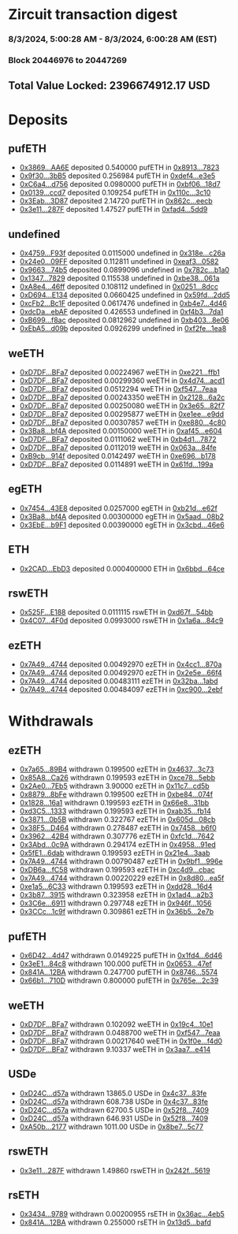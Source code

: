 # Zircuit transaction digest
### 8/3/2024, 5:00:28 AM - 8/3/2024, 6:00:28 AM (EST)
### Block 20446976 to 20447269

## Total Value Locked: 2396674912.17 USD

# Deposits
## pufETH
- [0x3869...AA6E](https://etherscan.io/address/0x3869BE707d40927066D7d484E7BAE3487128AA6E) deposited 0.540000 pufETH in [0x8913...7823](https://etherscan.io/tx/0x3869BE707d40927066D7d484E7BAE3487128AA6E)
- [0x9f30...3bB5](https://etherscan.io/address/0x9f30ed6fBC3104AE9d91d81d40F5bD04fC6D3bB5) deposited 0.256984 pufETH in [0xdef4...e3e5](https://etherscan.io/tx/0x9f30ed6fBC3104AE9d91d81d40F5bD04fC6D3bB5)
- [0xC6a4...d756](https://etherscan.io/address/0xC6a46F19daA6464150C1244E0992e7F9F706d756) deposited 0.0980000 pufETH in [0xbf06...18d7](https://etherscan.io/tx/0xC6a46F19daA6464150C1244E0992e7F9F706d756)
- [0x0139...ccd7](https://etherscan.io/address/0x013915eA36686311d140Ce2889A2e62F59bDccd7) deposited 0.109254 pufETH in [0x110c...3c10](https://etherscan.io/tx/0x013915eA36686311d140Ce2889A2e62F59bDccd7)
- [0x3Eab...3D87](https://etherscan.io/address/0x3Eabc71D6158a4bA3eD4ef0AB0cBA9849D823D87) deposited 2.14720 pufETH in [0x862c...eecb](https://etherscan.io/tx/0x3Eabc71D6158a4bA3eD4ef0AB0cBA9849D823D87)
- [0x3e11...287F](https://etherscan.io/address/0x3e118432FDd32517AA8cb29e13813B05E1e8287F) deposited 1.47527 pufETH in [0xfad4...5dd9](https://etherscan.io/tx/0x3e118432FDd32517AA8cb29e13813B05E1e8287F)
## undefined
- [0x4759...F93f](https://etherscan.io/address/0x4759D11881840eA43006b92327972e1c81aBF93f) deposited 0.0115000 undefined in [0x318e...c26a](https://etherscan.io/tx/0x4759D11881840eA43006b92327972e1c81aBF93f)
- [0x24e0...09FF](https://etherscan.io/address/0x24e045eFAaAa10F72fa6104792bA8b5C2A9209FF) deposited 0.112811 undefined in [0xeaf3...0582](https://etherscan.io/tx/0x24e045eFAaAa10F72fa6104792bA8b5C2A9209FF)
- [0x9663...74b5](https://etherscan.io/address/0x966353dA2F290e197D4AF9F899d57482083774b5) deposited 0.0899096 undefined in [0x782c...b1a0](https://etherscan.io/tx/0x966353dA2F290e197D4AF9F899d57482083774b5)
- [0x1347...7829](https://etherscan.io/address/0x13472937e8670F1c4b67C74184AE62c7bc227829) deposited 0.115538 undefined in [0xbe38...061a](https://etherscan.io/tx/0x13472937e8670F1c4b67C74184AE62c7bc227829)
- [0xA8e4...46ff](https://etherscan.io/address/0xA8e4386461D948ea06B94C3D1D085f844aF946ff) deposited 0.108112 undefined in [0x0251...8dcc](https://etherscan.io/tx/0xA8e4386461D948ea06B94C3D1D085f844aF946ff)
- [0xD694...E134](https://etherscan.io/address/0xD69407d336c43385e2cFb4F31ab2DAc5C64bE134) deposited 0.0660425 undefined in [0x59fd...2dd5](https://etherscan.io/tx/0xD69407d336c43385e2cFb4F31ab2DAc5C64bE134)
- [0xcFb2...Bc1F](https://etherscan.io/address/0xcFb22F0cD7Dc4398443d508454Cd488d0476Bc1F) deposited 0.0617476 undefined in [0xb4e7...4d46](https://etherscan.io/tx/0xcFb22F0cD7Dc4398443d508454Cd488d0476Bc1F)
- [0xdcDa...ebAF](https://etherscan.io/address/0xdcDad4f33ed2F52b779D8C658dB7e983a957ebAF) deposited 0.426553 undefined in [0xf4b3...7da1](https://etherscan.io/tx/0xdcDad4f33ed2F52b779D8C658dB7e983a957ebAF)
- [0xB699...f8ac](https://etherscan.io/address/0xB699efaa18c832498eCE6A25191b69913dFBf8ac) deposited 0.0812962 undefined in [0xb403...8e06](https://etherscan.io/tx/0xB699efaa18c832498eCE6A25191b69913dFBf8ac)
- [0xEbA5...d09b](https://etherscan.io/address/0xEbA5e1E1c35320cEfDD65482Fde6b30F6e99d09b) deposited 0.0926299 undefined in [0xf2fe...1ea8](https://etherscan.io/tx/0xEbA5e1E1c35320cEfDD65482Fde6b30F6e99d09b)
## weETH
- [0xD7DF...BFa7](https://etherscan.io/address/0xD7DF7E085214743530afF339aFC420c7c720BFa7) deposited 0.00224967 weETH in [0xe221...ffb1](https://etherscan.io/tx/0xD7DF7E085214743530afF339aFC420c7c720BFa7)
- [0xD7DF...BFa7](https://etherscan.io/address/0xD7DF7E085214743530afF339aFC420c7c720BFa7) deposited 0.00299360 weETH in [0x4d74...acd1](https://etherscan.io/tx/0xD7DF7E085214743530afF339aFC420c7c720BFa7)
- [0xD7DF...BFa7](https://etherscan.io/address/0xD7DF7E085214743530afF339aFC420c7c720BFa7) deposited 0.0512294 weETH in [0xf547...7eaa](https://etherscan.io/tx/0xD7DF7E085214743530afF339aFC420c7c720BFa7)
- [0xD7DF...BFa7](https://etherscan.io/address/0xD7DF7E085214743530afF339aFC420c7c720BFa7) deposited 0.00243350 weETH in [0x2128...6a2c](https://etherscan.io/tx/0xD7DF7E085214743530afF339aFC420c7c720BFa7)
- [0xD7DF...BFa7](https://etherscan.io/address/0xD7DF7E085214743530afF339aFC420c7c720BFa7) deposited 0.00250080 weETH in [0x3e65...82f7](https://etherscan.io/tx/0xD7DF7E085214743530afF339aFC420c7c720BFa7)
- [0xD7DF...BFa7](https://etherscan.io/address/0xD7DF7E085214743530afF339aFC420c7c720BFa7) deposited 0.00295877 weETH in [0xe1ee...e9dd](https://etherscan.io/tx/0xD7DF7E085214743530afF339aFC420c7c720BFa7)
- [0xD7DF...BFa7](https://etherscan.io/address/0xD7DF7E085214743530afF339aFC420c7c720BFa7) deposited 0.00307857 weETH in [0xe880...4c80](https://etherscan.io/tx/0xD7DF7E085214743530afF339aFC420c7c720BFa7)
- [0x3Ba8...bf4A](https://etherscan.io/address/0x3Ba8FD0ACC0080B20157c28F75F86cC4d59Fbf4A) deposited 0.00150000 weETH in [0xaf45...e604](https://etherscan.io/tx/0x3Ba8FD0ACC0080B20157c28F75F86cC4d59Fbf4A)
- [0xD7DF...BFa7](https://etherscan.io/address/0xD7DF7E085214743530afF339aFC420c7c720BFa7) deposited 0.0111062 weETH in [0xb4d1...7872](https://etherscan.io/tx/0xD7DF7E085214743530afF339aFC420c7c720BFa7)
- [0xD7DF...BFa7](https://etherscan.io/address/0xD7DF7E085214743530afF339aFC420c7c720BFa7) deposited 0.0112019 weETH in [0x063a...84fe](https://etherscan.io/tx/0xD7DF7E085214743530afF339aFC420c7c720BFa7)
- [0xB9cb...914f](https://etherscan.io/address/0xB9cbA937f98d9C71C297431D44b142E59569914f) deposited 0.0142497 weETH in [0xe696...b178](https://etherscan.io/tx/0xB9cbA937f98d9C71C297431D44b142E59569914f)
- [0xD7DF...BFa7](https://etherscan.io/address/0xD7DF7E085214743530afF339aFC420c7c720BFa7) deposited 0.0114891 weETH in [0x61fd...199a](https://etherscan.io/tx/0xD7DF7E085214743530afF339aFC420c7c720BFa7)
## egETH
- [0x7454...43E8](https://etherscan.io/address/0x745499bc15eB2b26e656b1D48170B4dc706643E8) deposited 0.0257000 egETH in [0xb21d...e62f](https://etherscan.io/tx/0x745499bc15eB2b26e656b1D48170B4dc706643E8)
- [0x3Ba8...bf4A](https://etherscan.io/address/0x3Ba8FD0ACC0080B20157c28F75F86cC4d59Fbf4A) deposited 0.00300000 egETH in [0x5aad...08b2](https://etherscan.io/tx/0x3Ba8FD0ACC0080B20157c28F75F86cC4d59Fbf4A)
- [0x3EbE...b9F1](https://etherscan.io/address/0x3EbEdcb5531bf101Fd8357B53c1bcaA61939b9F1) deposited 0.00390000 egETH in [0x3cbd...46e6](https://etherscan.io/tx/0x3EbEdcb5531bf101Fd8357B53c1bcaA61939b9F1)
## ETH
- [0x2CAD...EbD3](https://etherscan.io/address/0x2CAD7986763845767264c49d253260104cbcEbD3) deposited 0.000400000 ETH in [0x6bbd...64ce](https://etherscan.io/tx/0x2CAD7986763845767264c49d253260104cbcEbD3)
## rswETH
- [0x525F...E188](https://etherscan.io/address/0x525Fd952998E53ECE5460aDbdc38A32CbB7fE188) deposited 0.0111115 rswETH in [0xd67f...54bb](https://etherscan.io/tx/0x525Fd952998E53ECE5460aDbdc38A32CbB7fE188)
- [0x4C07...4F0d](https://etherscan.io/address/0x4C07451f799E845A72813EA5376556F4Ec834F0d) deposited 0.0993000 rswETH in [0x1a6a...84c9](https://etherscan.io/tx/0x4C07451f799E845A72813EA5376556F4Ec834F0d)
## ezETH
- [0x7A49...4744](https://etherscan.io/address/0x7A493Be5c2ce014cD049Bf178a1ac0Db1B434744) deposited 0.00492970 ezETH in [0x4cc1...870a](https://etherscan.io/tx/0x7A493Be5c2ce014cD049Bf178a1ac0Db1B434744)
- [0x7A49...4744](https://etherscan.io/address/0x7A493Be5c2ce014cD049Bf178a1ac0Db1B434744) deposited 0.00492970 ezETH in [0x2e5e...66f4](https://etherscan.io/tx/0x7A493Be5c2ce014cD049Bf178a1ac0Db1B434744)
- [0x7A49...4744](https://etherscan.io/address/0x7A493Be5c2ce014cD049Bf178a1ac0Db1B434744) deposited 0.00483111 ezETH in [0x32ba...1abd](https://etherscan.io/tx/0x7A493Be5c2ce014cD049Bf178a1ac0Db1B434744)
- [0x7A49...4744](https://etherscan.io/address/0x7A493Be5c2ce014cD049Bf178a1ac0Db1B434744) deposited 0.00484097 ezETH in [0xc900...2ebf](https://etherscan.io/tx/0x7A493Be5c2ce014cD049Bf178a1ac0Db1B434744)
# Withdrawals
## ezETH
- [0x7a65...89B4](https://etherscan.io/address/0x7a65Df8413a29D37590b8b6926AE8706ba6F89B4) withdrawn 0.199500 ezETH in [0x4637...3c73](https://etherscan.io/tx/0x7a65Df8413a29D37590b8b6926AE8706ba6F89B4)
- [0x85A8...Ca26](https://etherscan.io/address/0x85A8F6293d224d21858B5c4795B9c0E85aCbCa26) withdrawn 0.199593 ezETH in [0xce78...5ebb](https://etherscan.io/tx/0x85A8F6293d224d21858B5c4795B9c0E85aCbCa26)
- [0x2Ae0...7Eb5](https://etherscan.io/address/0x2Ae0a69e403972C756fdD5a09DcbDB22d0407Eb5) withdrawn 3.90000 ezETH in [0x11c7...cd5b](https://etherscan.io/tx/0x2Ae0a69e403972C756fdD5a09DcbDB22d0407Eb5)
- [0x8879...8bFe](https://etherscan.io/address/0x887903Ead4D1C82dA9091d7A53aCEe3cFbd08bFe) withdrawn 0.199500 ezETH in [0xbe84...074f](https://etherscan.io/tx/0x887903Ead4D1C82dA9091d7A53aCEe3cFbd08bFe)
- [0x1828...16a1](https://etherscan.io/address/0x18282b983af8680eb83a9aC0eE754073281616a1) withdrawn 0.199593 ezETH in [0x66e8...31bb](https://etherscan.io/tx/0x18282b983af8680eb83a9aC0eE754073281616a1)
- [0xd3C5...1333](https://etherscan.io/address/0xd3C586ED39B75741794da2439566D789a5601333) withdrawn 0.199593 ezETH in [0xab35...fb14](https://etherscan.io/tx/0xd3C586ED39B75741794da2439566D789a5601333)
- [0x3871...0b5B](https://etherscan.io/address/0x387177942F90C5e4794397834a4f6094736f0b5B) withdrawn 0.322767 ezETH in [0x605d...08cb](https://etherscan.io/tx/0x387177942F90C5e4794397834a4f6094736f0b5B)
- [0x38F5...D464](https://etherscan.io/address/0x38F56aD30Cf3B5D5aF793e7bBb706e779203D464) withdrawn 0.278487 ezETH in [0x7458...b6f0](https://etherscan.io/tx/0x38F56aD30Cf3B5D5aF793e7bBb706e779203D464)
- [0x3962...42B4](https://etherscan.io/address/0x39624b34C79b3FbA653b71Ec2B95E34425CA42B4) withdrawn 0.307776 ezETH in [0xfc1d...7642](https://etherscan.io/tx/0x39624b34C79b3FbA653b71Ec2B95E34425CA42B4)
- [0x3Abd...0c9A](https://etherscan.io/address/0x3Abd3D419584f12e74624A79ec170A5Bd55d0c9A) withdrawn 0.294174 ezETH in [0x4958...91ed](https://etherscan.io/tx/0x3Abd3D419584f12e74624A79ec170A5Bd55d0c9A)
- [0x5fE1...6dab](https://etherscan.io/address/0x5fE1ee0c41b7578d122E6dfE929CCC7CD7296dab) withdrawn 0.199593 ezETH in [0x21e4...3aab](https://etherscan.io/tx/0x5fE1ee0c41b7578d122E6dfE929CCC7CD7296dab)
- [0x7A49...4744](https://etherscan.io/address/0x7A493Be5c2ce014cD049Bf178a1ac0Db1B434744) withdrawn 0.00790487 ezETH in [0x9bf1...996e](https://etherscan.io/tx/0x7A493Be5c2ce014cD049Bf178a1ac0Db1B434744)
- [0xDB6a...fC58](https://etherscan.io/address/0xDB6a7eE083a079387eEaC7fCcc479E6561c7fC58) withdrawn 0.199593 ezETH in [0xc4d9...cbac](https://etherscan.io/tx/0xDB6a7eE083a079387eEaC7fCcc479E6561c7fC58)
- [0x7A49...4744](https://etherscan.io/address/0x7A493Be5c2ce014cD049Bf178a1ac0Db1B434744) withdrawn 0.00220229 ezETH in [0x8d80...ea5f](https://etherscan.io/tx/0x7A493Be5c2ce014cD049Bf178a1ac0Db1B434744)
- [0xe1a5...6C33](https://etherscan.io/address/0xe1a5A9338dec04bb95A68A77b5723a2AD6356C33) withdrawn 0.199593 ezETH in [0xdd28...16d4](https://etherscan.io/tx/0xe1a5A9338dec04bb95A68A77b5723a2AD6356C33)
- [0x3b87...3915](https://etherscan.io/address/0x3b875847519724E83B674f1eD33847A4778a3915) withdrawn 0.323958 ezETH in [0x1ad4...a2b3](https://etherscan.io/tx/0x3b875847519724E83B674f1eD33847A4778a3915)
- [0x3C6e...6911](https://etherscan.io/address/0x3C6eeFBd2171D8d0AA5Bb3cbB4aAD71810756911) withdrawn 0.297748 ezETH in [0x946f...1056](https://etherscan.io/tx/0x3C6eeFBd2171D8d0AA5Bb3cbB4aAD71810756911)
- [0x3CCc...1c9f](https://etherscan.io/address/0x3CCc269660d571121A141624c0d96180E9F01c9f) withdrawn 0.309861 ezETH in [0x36b5...2e7b](https://etherscan.io/tx/0x3CCc269660d571121A141624c0d96180E9F01c9f)
## pufETH
- [0x6D42...4d47](https://etherscan.io/address/0x6D42Be1820945F88B2439152Fb8f4ef32CeF4d47) withdrawn 0.0149225 pufETH in [0x1fd4...6d46](https://etherscan.io/tx/0x6D42Be1820945F88B2439152Fb8f4ef32CeF4d47)
- [0x3eE1...84c8](https://etherscan.io/address/0x3eE14794011bEA5a8748d2e4f2371cF02F9784c8) withdrawn 100.000 pufETH in [0x0653...47ef](https://etherscan.io/tx/0x3eE14794011bEA5a8748d2e4f2371cF02F9784c8)
- [0x841A...12BA](https://etherscan.io/address/0x841AD0AbAb2D33520ca236A2F5D8b038adDc12BA) withdrawn 0.247700 pufETH in [0x8746...5574](https://etherscan.io/tx/0x841AD0AbAb2D33520ca236A2F5D8b038adDc12BA)
- [0x66b1...710D](https://etherscan.io/address/0x66b1f67aaA4F0e6f996B61Fe7Fa988A7CB08710D) withdrawn 0.800000 pufETH in [0x765e...2c39](https://etherscan.io/tx/0x66b1f67aaA4F0e6f996B61Fe7Fa988A7CB08710D)
## weETH
- [0xD7DF...BFa7](https://etherscan.io/address/0xD7DF7E085214743530afF339aFC420c7c720BFa7) withdrawn 0.102092 weETH in [0x19c4...10e1](https://etherscan.io/tx/0xD7DF7E085214743530afF339aFC420c7c720BFa7)
- [0xD7DF...BFa7](https://etherscan.io/address/0xD7DF7E085214743530afF339aFC420c7c720BFa7) withdrawn 0.0488700 weETH in [0xf547...7eaa](https://etherscan.io/tx/0xD7DF7E085214743530afF339aFC420c7c720BFa7)
- [0xD7DF...BFa7](https://etherscan.io/address/0xD7DF7E085214743530afF339aFC420c7c720BFa7) withdrawn 0.00217640 weETH in [0x1f0e...f4d0](https://etherscan.io/tx/0xD7DF7E085214743530afF339aFC420c7c720BFa7)
- [0xD7DF...BFa7](https://etherscan.io/address/0xD7DF7E085214743530afF339aFC420c7c720BFa7) withdrawn 9.10337 weETH in [0x3aa7...e414](https://etherscan.io/tx/0xD7DF7E085214743530afF339aFC420c7c720BFa7)
## USDe
- [0xD24C...d57a](https://etherscan.io/address/0xD24Cfe2d0fa81369ca6291c28ac5426e16B6d57a) withdrawn 13865.0 USDe in [0x4c37...83fe](https://etherscan.io/tx/0xD24Cfe2d0fa81369ca6291c28ac5426e16B6d57a)
- [0xD24C...d57a](https://etherscan.io/address/0xD24Cfe2d0fa81369ca6291c28ac5426e16B6d57a) withdrawn 608.738 USDe in [0x4c37...83fe](https://etherscan.io/tx/0xD24Cfe2d0fa81369ca6291c28ac5426e16B6d57a)
- [0xD24C...d57a](https://etherscan.io/address/0xD24Cfe2d0fa81369ca6291c28ac5426e16B6d57a) withdrawn 62700.5 USDe in [0x52f8...7409](https://etherscan.io/tx/0xD24Cfe2d0fa81369ca6291c28ac5426e16B6d57a)
- [0xD24C...d57a](https://etherscan.io/address/0xD24Cfe2d0fa81369ca6291c28ac5426e16B6d57a) withdrawn 646.931 USDe in [0x52f8...7409](https://etherscan.io/tx/0xD24Cfe2d0fa81369ca6291c28ac5426e16B6d57a)
- [0xA50b...2177](https://etherscan.io/address/0xA50b87f8C860F79F2C38f39A0B5f1991cCbd2177) withdrawn 1011.00 USDe in [0x8be7...5c77](https://etherscan.io/tx/0xA50b87f8C860F79F2C38f39A0B5f1991cCbd2177)
## rswETH
- [0x3e11...287F](https://etherscan.io/address/0x3e118432FDd32517AA8cb29e13813B05E1e8287F) withdrawn 1.49860 rswETH in [0x242f...5619](https://etherscan.io/tx/0x3e118432FDd32517AA8cb29e13813B05E1e8287F)
## rsETH
- [0x3434...9789](https://etherscan.io/address/0x34349c5569e7B846c3558961552D2202760A9789) withdrawn 0.00200955 rsETH in [0x36ac...4eb5](https://etherscan.io/tx/0x34349c5569e7B846c3558961552D2202760A9789)
- [0x841A...12BA](https://etherscan.io/address/0x841AD0AbAb2D33520ca236A2F5D8b038adDc12BA) withdrawn 0.255000 rsETH in [0x13d5...bafd](https://etherscan.io/tx/0x841AD0AbAb2D33520ca236A2F5D8b038adDc12BA)
